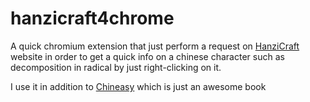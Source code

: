 hanzicraft4chrome
=================

A quick chromium extension that just perform a request on [HanziCraft](hanzicraft.com) website in order to get a quick info on a chinese character such as decomposition in radical by just right-clicking on it.

I use it in addition to [Chineasy](http://chineasy.org/) which is just an awesome book
